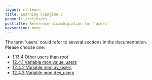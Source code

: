 ```yaml
---
layout: cf-learn
title: Learning CFEngine 3
pageurl: /ref/users
posttitle: Reference disambiguation for 'users'
navsection: none
---
```


The term 'users' could refer to several sections in the documentation. Please choose one:

- [1.13.4 Other users than root](https://cfengine.com/manuals/cf3-reference#Other-users-than-root)
- [12.4.1 Variable mon.value_users](https://cfengine.com/manuals/cf3-reference#Variable-mon.value_users)
- [12.4.2 Variable mon.av_users](https://cfengine.com/manuals/cf3-reference#Variable-mon.av_users)
- [12.4.3 Variable mon.dev_users](https://cfengine.com/manuals/cf3-reference#Variable-mon.dev_users)
